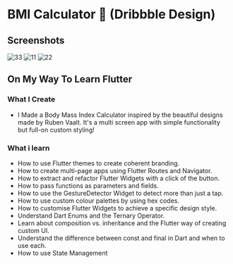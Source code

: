 # BMI Calculator 💪 (Dribbble Design)
## Screenshots

![33](https://user-images.githubusercontent.com/91388754/144760467-3adeb191-1006-4b8e-b83f-e9385521331e.png)
![11](https://user-images.githubusercontent.com/91388754/144760455-1db74ea1-8462-4a8e-bf07-251fe2fd08c3.png)
![22](https://user-images.githubusercontent.com/91388754/144760463-df44ffd8-44d9-405e-85a9-74d43f7130f5.png)

## On My Way To Learn Flutter

### What I Create
* I Made a Body Mass Index Calculator inspired by the beautiful designs made by Ruben Vaalt. It's a multi screen app with simple functionality but full-on
custom styling!

### What i learn
- How to use Flutter themes to create coherent branding.
- How to create multi-page apps using Flutter Routes and Navigator.
- How to extract and refactor Flutter Widgets with a click of the button.
- How to pass functions as parameters and fields.
- How to use the GestureDetector Widget to detect more than just a tap.
- How to use custom colour palettes by using hex codes.
- How to customise Flutter Widgets to achieve a specific design style.
- Understand Dart Enums and the Ternary Operator.
- Learn about composition vs. inheritance and the Flutter way of creating custom UI.
- Understand the difference between const and final in Dart and when to use each.
- How to use State Management
  
